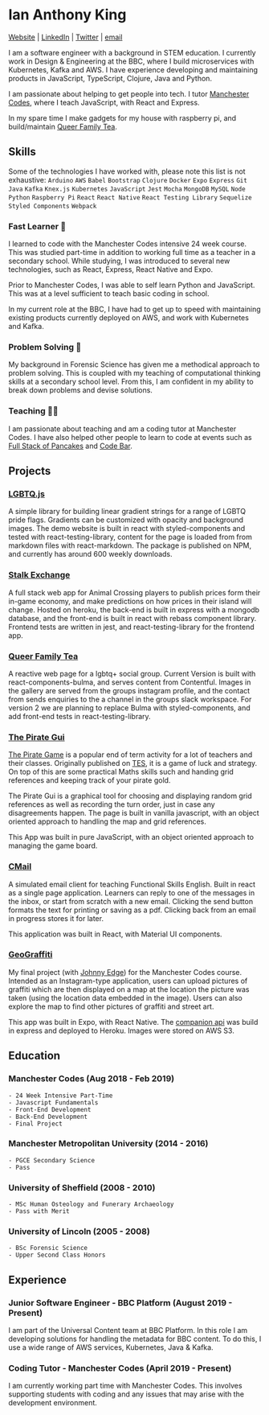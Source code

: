 # Ian Anthony King
  [Website](www.ian-antking.github.io) | [LinkedIn](https://www.linkedin.com/in/ian-king-6b135056) | [Twitter](https://twitter.com/antkingian) | [email](ian.antking@gmail.com)
  
I am a software engineer with a background in STEM education. I currently work in Design & Engineering at the BBC, where I build microservices with Kubernetes, Kafka and AWS. I have experience developing and maintaining products in JavaScript, TypeScript, Clojure, Java and Python.

I am passionate about helping to get people into tech. I tutor [Manchester Codes](https://www.manchestercodes.com/), where I teach JavaScript, with React and Express.

In my spare time I make gadgets for my house with raspberry pi, and build/maintain [Queer Family Tea](queerfamilytea.com).

## Skills

  Some of the technologies I have worked with, please note this list is not exhaustive:
  `Arduino` `AWS` `Babel` `Bootstrap` `Clojure` `Docker` `Expo` `Express` `Git` `Java` `Kafka` `Knex.js` `Kubernetes` `JavaScript` `Jest` `Mocha` `MongoDB` `MySQL` `Node` `Python` `Raspberry Pi` `React` `React Native` `React Testing Library` `Sequelize` `Styled Components` `Webpack`

### Fast Learner :running:

  I learned to code with the Manchester Codes intensive 24 week course. This was studied part-time in addition to working full time as a teacher in a secondary school. While studying, I was introduced to several new technologies, such as React, Express, React Native and Expo. 

  Prior to Manchester Codes, I was able to self learn Python and JavaScript. This was at a level sufficient to teach basic coding in school.

  In my current role at the BBC, I have had to get up to speed with maintaining existing products currently deployed on AWS, and work with Kubernetes and Kafka.

### Problem Solving :mag_right:

  My background in Forensic Science has given me a methodical approach to problem solving. This is coupled with my teaching of computational thinking skills at a secondary school level. From this, I am confident in my ability to break down problems and devise solutions.

### Teaching :man_teacher:

  I am passionate about teaching and am a coding tutor at Manchester Codes. I have also helped other people to learn to code at events such as [Full Stack of Pancakes](https://www.fullstackofpancakes.com/) and [Code Bar](https://codebar.io/).

## Projects

  ### [LGBTQ.js](https://ian-antking.github.io/lgbtq.js)
  A simple library for building linear gradient strings for a range of LGBTQ pride flags. Gradients can be customized with opacity and background images. The demo website is built in react with styled-components and tested with react-testing-library, content for the page is loaded from from markdown files with react-markdown. The package is published on NPM, and currently has around 600 weekly downloads.

  <div style="page-break-after: always;"></div>

  ### [Stalk Exchange](https://stalk-exchange.herokuapp.com)
  A full stack web app for Animal Crossing players to publish prices form their in-game economy, and make predictions on how prices in their island will change. Hosted on heroku, the back-end is built in express with a mongodb database, and the front-end is built in react with rebass component library. Frontend tests are written in jest, and react-testing-library for the frontend app.

  ### [Queer Family Tea](https://queerfamilytea.com)
  A reactive web page for a lgbtq+ social group. Current Version is built with react-components-bulma, and serves content from Contentful. Images in the gallery are served from the groups instagram profile, and the contact from sends enquiries to the a channel in the groups slack workspace. For version 2 we are planning to replace Bulma with styled-components, and add front-end tests in react-testing-library. 

  ### [The Pirate Gui](ian-antking.github.io/the-pirate-gui)

  [The Pirate Game](https://www.tes.com/teaching-resource/the-pirate-game-end-of-term-activity-6258063) 
  is a popular end of term activity for a lot of teachers and their classes. Originally published on [TES](tes.com), 
  it is a game of luck and strategy. On top of this are some practical Maths skills such and handing grid references and keeping 
  track of your pirate gold.

  The Pirate Gui is a graphical tool for choosing and displaying random grid references as well as recording the turn order, 
  just in case any disagreements happen. The page is built in vanilla javascript, with an object oriented approach to handling 
  the map and grid references.

  This App was built in pure JavaScript, with an object oriented approach to managing the game board.

  ### [CMail](ian-antking.github.io/cmail-js)

  A simulated email client for teaching Functional Skills English. Built in react as a single page application. Learners can reply to one of the messages in the inbox, or start from scratch with a new email. Clicking the send button formats the text for printing or saving as a pdf. Clicking back from an email in progress stores it for later.

  This application was built in React, with Material UI components.

  ### [GeoGraffiti](https://github.com/JonnyEdge/geograffiti)

  My final project (with [Johnny Edge](https://github.com/JonnyEdge)) for the Manchester Codes course. 
  Intended as an Instagram-type application, users can upload pictures of graffiti which are then displayed on a map at the location 
  the picture was taken (using the location data embedded in the image). Users can also explore the map to find other pictures of 
  graffiti and street art. 

  This app was built in Expo, with React Native. The [companion api](https://github.com/ian-antking/geo-graffiti-api)
    was build in express and deployed to Heroku. Images were stored on AWS S3.

<div style="page-break-after: always;"></div>

## Education

  ### Manchester Codes (Aug 2018 - Feb 2019)

    - 24 Week Intensive Part-Time
    - Javascript Fundamentals
    - Front-End Development
    - Back-End Development
    - Final Project

  ### Manchester Metropolitan University (2014 - 2016)

    - PGCE Secondary Science
    - Pass

  ### University of Sheffield (2008 - 2010)

    - MSc Human Osteology and Funerary Archaeology
    - Pass with Merit

  ### University of Lincoln (2005 - 2008)
    
    - BSc Forensic Science
    - Upper Second Class Honors

## Experience

  ### Junior Software Engineer - BBC Platform (August 2019 - Present)
  I am part of the Universal Content team at BBC Platform. In this role I am developing solutions for handling the metadata for BBC content. To do this, I use a wide range of AWS services, Kubernetes, Java & Kafka.

  ### Coding Tutor - Manchester Codes (April 2019 - Present) 
  I am currently working part time with Manchester Codes. This involves supporting students with coding and any issues that may arise with the development environment.
